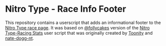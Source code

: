 # Nitro Type - Race Info Footer

This repository contains a userscript that adds an informational footer to the [Nitro Type race page](https://www.nitrotype.com/race). It was based on [@follycakes](https://www.nitrotype.com/racer/follycakes) version of the [Nitro Type-Racing Stats](https://greasyfork.org/en/scripts/446359-nitro-type-racing-stats) user script that was originally created by [Toonity](https://greasyfork.org/en/users/858426-toonidy) and [nate-dogg-nt](https://greasyfork.org/en/users/805959-nate-dogg-nt).
